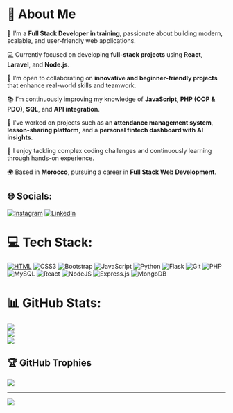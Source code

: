 # 💫 About Me

🎯 I’m a **Full Stack Developer in training**, passionate about building modern, scalable, and user-friendly web applications.  

💻 Currently focused on developing **full-stack projects** using **React**, **Laravel**, and **Node.js**.  

🤝 I’m open to collaborating on **innovative and beginner-friendly projects** that enhance real-world skills and teamwork.  

📚 I’m continuously improving my knowledge of **JavaScript**, **PHP (OOP & PDO)**, **SQL**, and **API integration**.  

🚀 I’ve worked on projects such as an **attendance management system**, **lesson-sharing platform**, and a **personal fintech dashboard with AI insights**.  

💬 I enjoy tackling complex coding challenges and continuously learning through hands-on experience.  

🌍 Based in **Morocco**, pursuing a career in **Full Stack Web Development**. 


## 🌐 Socials:
[![Instagram](https://img.shields.io/badge/Instagram-%23E4405F.svg?logo=Instagram&logoColor=white)](https://www.instagram.com/learntodev.ka/) [![LinkedIn](https://img.shields.io/badge/LinkedIn-%230077B5.svg?logo=linkedin&logoColor=white)](https://www.linkedin.com/in/saad-kanani/)

# 💻 Tech Stack:
[![HTML](https://img.shields.io/badge/html5%20-%23E34F26.svg?&style=for-the-badge&logo=html5&logoColor=white)](https://github.com/yourusername/Portfolio-Website/search?l=html) ![CSS3](https://img.shields.io/badge/css3-%231572B6.svg?style=for-the-badge&logo=css3&logoColor=white) ![Bootstrap](https://img.shields.io/badge/bootstrap-%238511FA.svg?style=for-the-badge&logo=bootstrap&logoColor=white) ![JavaScript](https://img.shields.io/badge/javascript-%23323330.svg?style=for-the-badge&logo=javascript&logoColor=%23F7DF1E) ![Python](https://img.shields.io/badge/python-3670A0?style=for-the-badge&logo=python&logoColor=ffdd54) ![Flask](https://img.shields.io/badge/flask-%23000.svg?style=for-the-badge&logo=flask&logoColor=white) ![Git](https://img.shields.io/badge/git-%23F05033.svg?style=for-the-badge&logo=git&logoColor=white) ![PHP](https://img.shields.io/badge/php-%23777BB4.svg?style=for-the-badge&logo=php&logoColor=white) ![MySQL](https://img.shields.io/badge/mysql-4479A1.svg?style=for-the-badge&logo=mysql&logoColor=white) ![React](https://img.shields.io/badge/react-%2320232a.svg?style=for-the-badge&logo=react&logoColor=%2361DAFB) ![NodeJS](https://img.shields.io/badge/node.js-6DA55F?style=for-the-badge&logo=node.js&logoColor=white) ![Express.js](https://img.shields.io/badge/express.js-%23404d59.svg?style=for-the-badge&logo=express&logoColor=%2361DAFB) ![MongoDB](https://img.shields.io/badge/MongoDB-%234ea94b.svg?style=for-the-badge&logo=mongodb&logoColor=white)
# 📊 GitHub Stats:
![](https://github-readme-stats.vercel.app/api?username=Sa3d-Ka&theme=neon&hide_border=false&include_all_commits=true&count_private=true)<br/>
![](https://github-readme-streak-stats.herokuapp.com/?user=Sa3d-Ka&theme=neon&hide_border=false)<br/>
![](https://github-readme-stats.vercel.app/api/top-langs/?username=Sa3d-Ka&theme=neon&hide_border=false&include_all_commits=true&count_private=true&layout=compact)

## 🏆 GitHub Trophies
![](https://github-profile-trophy.vercel.app/?username=Sa3d-Ka&theme=radical&no-frame=false&no-bg=false&margin-w=4)

---
[![](https://visitcount.itsvg.in/api?id=Sa3d-Ka&icon=0&color=0)](https://visitcount.itsvg.in)

<!-- Proudly created with GPRM ( https://gprm.itsvg.in ) -->
